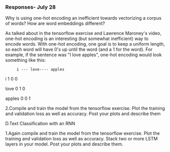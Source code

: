 ### Responses- July 28
Why is using one-hot encoding an inefficient towards vectorizing a corpus of words?  How are word embeddings different? 

As talked about in the tensorflow exercise and Lawrence Maroney's video, one-hot encoding is an interesting (but somewhat inefficient) way to encode words. With one-hot encoding, one goal is to keep a uniform length, so each word will have 0's up until the word (and a 1 for the word). For example, if the sentence was "I love apples", one-hot encoding would look something like this:

         i --- love---- apples
i        1      0         0 

love     0       1         0

apples   0       0          1


2.Compile and train the model from the tensorflow exercise.  Plot the training and validation loss as well as accuracy.  Post your plots and describe them

D.Text Classification with an RNN


1.Again compile and train the model from the tensorflow exercise.  Plot the training and validation loss as well as accuracy.  Stack two or more LSTM layers in your model.  Post your plots and describe them.
